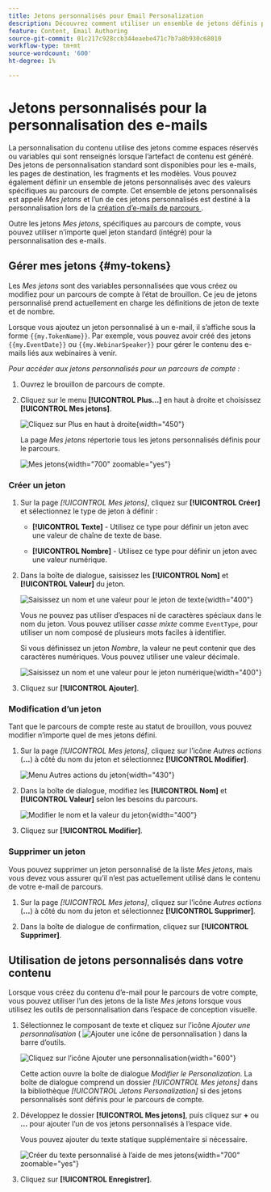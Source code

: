 ```yaml
---
title: Jetons personnalisés pour Email Personalization
description: Découvrez comment utiliser un ensemble de jetons définis pour un parcours de compte afin de gérer la personnalisation de votre contenu d’e-mail.
feature: Content, Email Authoring
source-git-commit: 01c217c928ccb344eaebe471c7b7a8b930c68010
workflow-type: tm+mt
source-wordcount: '600'
ht-degree: 1%

---
```


# Jetons personnalisés pour la personnalisation des e-mails

La personnalisation du contenu utilise des jetons comme espaces réservés ou variables qui sont renseignés lorsque l’artefact de contenu est généré. Des jetons de personnalisation standard sont disponibles pour les e-mails, les pages de destination, les fragments et les modèles. Vous pouvez également définir un ensemble de jetons personnalisés avec des valeurs spécifiques au parcours de compte. Cet ensemble de jetons personnalisés est appelé _Mes jetons_ et l’un de ces jetons personnalisés est destiné à la personnalisation lors de la [création d’e-mails de parcours ](./email-authoring.md#content-authoring---personalization).

Outre les jetons _Mes jetons_, spécifiques au parcours de compte, vous pouvez utiliser n’importe quel jeton standard (intégré) pour la personnalisation des e-mails.

## Gérer mes jetons {#my-tokens}

Les _Mes jetons_ sont des variables personnalisées que vous créez ou modifiez pour un parcours de compte à l’état de brouillon. Ce jeu de jetons personnalisé prend actuellement en charge les définitions de jeton de texte et de nombre.

Lorsque vous ajoutez un jeton personnalisé à un e-mail, il s’affiche sous la forme `{{my.TokenName}}`. Par exemple, vous pouvez avoir créé des jetons `{{my.EventDate}}` ou `{{my.WebinarSpeaker}}` pour gérer le contenu des e-mails liés aux webinaires à venir.

_Pour accéder aux jetons personnalisés pour un parcours de compte :_

1. Ouvrez le brouillon de parcours de compte.

1. Cliquez sur le menu **[!UICONTROL Plus...]** en haut à droite et choisissez **[!UICONTROL Mes jetons]**.

   ![Cliquez sur Plus en haut à droite](../journeys/assets/account-journey-draft-more-menu.png){width="450"}

   La page _Mes jetons_ répertorie tous les jetons personnalisés définis pour le parcours.

   ![Mes jetons](./assets/my-tokens-list-page.png){width="700" zoomable="yes"}

### Créer un jeton

1. Sur la page _[!UICONTROL Mes jetons]_, cliquez sur **[!UICONTROL Créer]** et sélectionnez le type de jeton à définir :

   * **[!UICONTROL Texte]** - Utilisez ce type pour définir un jeton avec une valeur de chaîne de texte de base.

   * **[!UICONTROL Nombre]** - Utilisez ce type pour définir un jeton avec une valeur numérique.

1. Dans la boîte de dialogue, saisissez les **[!UICONTROL Nom]** et **[!UICONTROL Valeur]** du jeton.

   ![Saisissez un nom et une valeur pour le jeton de texte](./assets/my-tokens-create-text-token-dialog.png){width="400"}

   Vous ne pouvez pas utiliser d’espaces ni de caractères spéciaux dans le nom du jeton. Vous pouvez utiliser _casse mixte_ comme `EventType`, pour utiliser un nom composé de plusieurs mots faciles à identifier.

   Si vous définissez un jeton _Nombre_, la valeur ne peut contenir que des caractères numériques. Vous pouvez utiliser une valeur décimale.

   ![Saisissez un nom et une valeur pour le jeton numérique](./assets/my-tokens-create-number-token-dialog.png){width="400"}

1. Cliquez sur **[!UICONTROL Ajouter]**.

### Modification d’un jeton

Tant que le parcours de compte reste au statut de brouillon, vous pouvez modifier n’importe quel de mes jetons défini.

1. Sur la page _[!UICONTROL Mes jetons]_, cliquez sur l’icône _Autres actions_ (**...**) à côté du nom du jeton et sélectionnez **[!UICONTROL Modifier]**.

   ![Menu Autres actions du jeton](./assets/my-tokens-more-actions.png){width="430"}

1. Dans la boîte de dialogue, modifiez les **[!UICONTROL Nom]** et **[!UICONTROL Valeur]** selon les besoins du parcours.

   ![Modifier le nom et la valeur du jeton](./assets/my-tokens-edit-text-token-dialog.png){width="400"}

1. Cliquez sur **[!UICONTROL Modifier]**.

### Supprimer un jeton

Vous pouvez supprimer un jeton personnalisé de la liste _Mes jetons_, mais vous devez vous assurer qu’il n’est pas actuellement utilisé dans le contenu de votre e-mail de parcours.

1. Sur la page _[!UICONTROL Mes jetons]_, cliquez sur l’icône _Autres actions_ (**...**) à côté du nom du jeton et sélectionnez **[!UICONTROL Supprimer]**.

1. Dans la boîte de dialogue de confirmation, cliquez sur **[!UICONTROL Supprimer]**.

## Utilisation de jetons personnalisés dans votre contenu

Lorsque vous créez du contenu d’e-mail pour le parcours de votre compte, vous pouvez utiliser l’un des jetons de la liste _Mes jetons_ lorsque vous utilisez les outils de personnalisation dans l’espace de conception visuelle.

1. Sélectionnez le composant de texte et cliquez sur l’icône _Ajouter une personnalisation_ ( ![Ajouter une icône de personnalisation](../../assets/do-not-localize/icon-personalization-field.svg) ) dans la barre d’outils.

   ![Cliquez sur l’icône Ajouter une personnalisation](./assets/email-personalize-text.png){width="600"}

   Cette action ouvre la boîte de dialogue _Modifier le Personalization_. La boîte de dialogue comprend un dossier _[!UICONTROL Mes jetons]_ dans la bibliothèque _[!UICONTROL Jetons Personalization]_ si des jetons personnalisés sont définis pour le parcours de compte.

1. Développez le dossier **[!UICONTROL Mes jetons]**, puis cliquez sur **+** ou **...** pour ajouter l’un de vos jetons personnalisés à l’espace vide.

   Vous pouvez ajouter du texte statique supplémentaire si nécessaire.

   ![Créer du texte personnalisé à l’aide de mes jetons](./assets/personalization-edit-dialog-my-tokens.png){width="700" zoomable="yes"}

1. Cliquez sur **[!UICONTROL Enregistrer]**.
